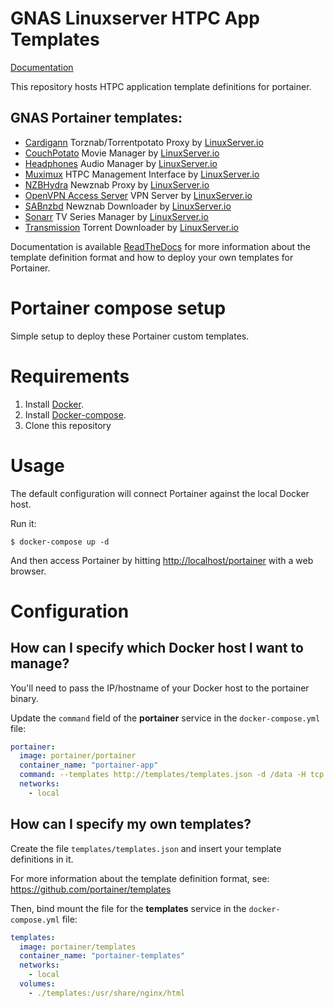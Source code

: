 # GNAS Linuxserver HTPC App Templates

[Documentation](https://github.com/gtrummell/gnas-portainer-templates/wiki)

This repository hosts HTPC application template definitions for portainer.


## GNAS Portainer templates:

* [Cardigann](https://hub.docker.com/r/linuxserver/cardigann) Torznab/Torrentpotato Proxy by [LinuxServer.io](https://linuxserver.io)
* [CouchPotato](https://hub.docker.com/r/linuxserver/couchpotato) Movie Manager by [LinuxServer.io](https://linuxserver.io)
* [Headphones](https://hub.docker.com/r/linuxserver/headphones) Audio Manager by [LinuxServer.io](https://linuxserver.io)
* [Muximux](https://hub.docker.com/r/linuxserver/muximux) HTPC Management Interface by [LinuxServer.io](https://linuxserver.io)
* [NZBHydra](https://hub.docker.com/r/linuxserver/hydra) Newznab Proxy by [LinuxServer.io](https://linuxserver.io)
* [OpenVPN Access Server](https://hub.docker.com/r/linuxserver/openvpn-as) VPN Server by [LinuxServer.io](https://linuxserver.io)
* [SABnzbd](https://hub.docker.com/r/linuxserver/sabnzbd) Newznab Downloader by [LinuxServer.io](https://linuxserver.io)
* [Sonarr](https://hub.docker.com/r/linuxserver/sonarr) TV Series Manager by [LinuxServer.io](https://linuxserver.io)
* [Transmission](https://hub.docker.com/r/linuxserver/transmission) Torrent Downloader by [LinuxServer.io](https://linuxserver.io)

Documentation is available [ReadTheDocs](http://portainer.readthedocs.io/en/latest/templates.html) for more information about the template definition format and how to deploy your own templates for Portainer.

# Portainer compose setup

Simple setup to deploy these Portainer custom templates.

# Requirements

1. Install [Docker](http://docker.io).
2. Install [Docker-compose](http://docs.docker.com/compose/install/).
3. Clone this repository

# Usage

The default configuration will connect Portainer against the local Docker host.

Run it:

```
$ docker-compose up -d
```

And then access Portainer by hitting [http://localhost/portainer](http://localhost/portainer) with a web browser.

# Configuration

## How can I specify which Docker host I want to manage?

You'll need to pass the IP/hostname of your Docker host to the portainer binary.

Update the `command` field of the **portainer** service in the `docker-compose.yml` file:

```yml
portainer:
  image: portainer/portainer
  container_name: "portainer-app"
  command: --templates http://templates/templates.json -d /data -H tcp://<DOCKER_HOST>:<DOCKER_PORT>
  networks:
    - local
```

## How can I specify my own templates?

Create the file `templates/templates.json` and insert your template definitions in it.

For more information about the template definition format, see: https://github.com/portainer/templates

Then, bind mount the file for the **templates** service in the `docker-compose.yml` file:

```yml
templates:
  image: portainer/templates
  container_name: "portainer-templates"
  networks:
    - local
  volumes:
    - ./templates:/usr/share/nginx/html
```